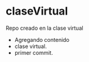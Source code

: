 # claseVirtual
Repo creado en la clase virtual
* Agregando contenido
* clase virtual.
* primer commit.
